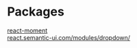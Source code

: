 # Packages
[react-moment](https://www.npmjs.com/package/react-moment)  
[react.semantic-ui.com/modules/dropdown/](https://react.semantic-ui.com/modules/dropdown/)  
